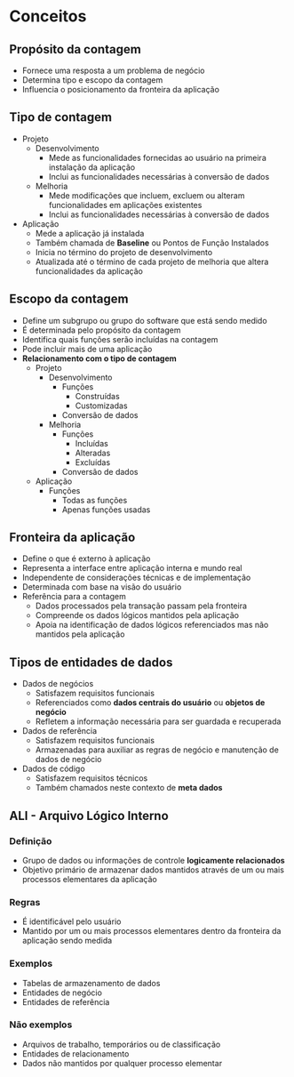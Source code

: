# Conceitos

## Propósito da contagem

- Fornece uma resposta a um problema de negócio
- Determina tipo e escopo da contagem
- Influencia o posicionamento da fronteira da aplicação

## Tipo de contagem

- Projeto
	- Desenvolvimento
		- Mede as funcionalidades fornecidas ao usuário na primeira instalação da aplicação
		- Inclui as funcionalidades necessárias à conversão de dados
	- Melhoria
		- Mede modificações que incluem, excluem ou alteram funcionalidades em aplicações existentes
		-  Inclui as funcionalidades necessárias à conversão de dados
- Aplicação
	- Mede a aplicação já instalada
	- Também chamada de **Baseline** ou Pontos de Função Instalados
	- Inicia no término do projeto de desenvolvimento
	- Atualizada até o término de cada projeto de melhoria que altera funcionalidades da aplicação

## Escopo da contagem

- Define um subgrupo ou grupo do software que está sendo medido
- É determinada pelo propósito da contagem
- Identifica quais funções serão incluídas na contagem
- Pode incluir mais de uma aplicação
- **Relacionamento com o tipo de contagem**
	- Projeto
		- Desenvolvimento
			- Funções
				- Construídas
				- Customizadas
			- Conversão de dados
		- Melhoria
			- Funções
				- Incluídas
				- Alteradas
				- Excluídas
			- Conversão de dados
	- Aplicação
		- Funções
			- Todas as funções
			- Apenas funções usadas

## Fronteira da aplicação

- Define o que é externo à aplicação
- Representa a interface entre aplicação interna e mundo real
- Independente de considerações técnicas e de implementação
- Determinada com base na visão do usuário
- Referência para a contagem
	- Dados processados pela transação passam pela fronteira
	- Compreende os dados lógicos mantidos pela aplicação
	- Apoia na identificação de dados lógicos referenciados mas não mantidos pela aplicação

## Tipos de entidades de dados

- Dados de negócios
	- Satisfazem requisitos funcionais
	- Referenciados como **dados centrais do usuário** ou **objetos de negócio**
	- Refletem a informação necessária para ser guardada e recuperada
- Dados de referência
	- Satisfazem requisitos funcionais
	- Armazenadas para auxiliar as regras de negócio e manutenção de dados de negócio
- Dados de código
	- Satisfazem requisitos técnicos
	- Também chamados neste contexto de **meta dados**

## ALI - Arquivo Lógico Interno

### Definição

- Grupo de dados ou informações de controle **logicamente relacionados**
- Objetivo primário de armazenar dados mantidos através de um ou mais processos elementares da aplicação

### Regras

- É identificável pelo usuário
- Mantido por um ou mais processos elementares dentro da fronteira da aplicação sendo medida

### Exemplos

- Tabelas de armazenamento de dados
- Entidades de negócio
- Entidades de referência

### Não exemplos

- Arquivos de trabalho, temporários ou de classificação
- Entidades de relacionamento
- Dados não mantidos por qualquer processo elementar